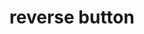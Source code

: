 ---
layout: symbols
title: reverse button
emoji: reverse_button
permalink: ◀.html
image: assets/img/3moji/reverse_button.png
---
